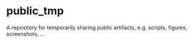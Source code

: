 # public_tmp
A repository for temporarily sharing public artifacts, e.g. scripts, figures, screenshots, ...
